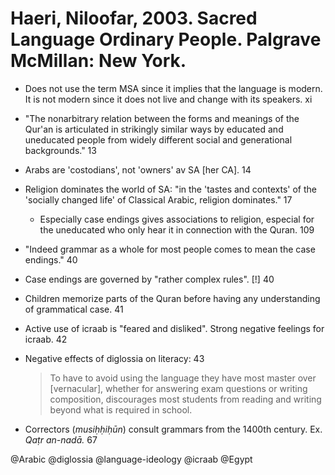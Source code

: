 # Haeri, Niloofar, 2003. Sacred Language Ordinary People.  Palgrave McMillan: New York. 

- Does not use the term MSA since it implies that the language is modern. It is not modern since it does not live and change with its speakers. xi 

- "The nonarbitrary relation between the forms and meanings of the Qur'an is articulated in strikingly similar ways by educated and uneducated people from widely different social and generational backgrounds." 13

- Arabs are 'costodians', not 'owners' av SA [her CA]. 14

- Religion dominates the world of SA: "in the 'tastes and contexts' of the 'socially changed life' of Classical Arabic, religion dominates." 17 
  - Especially case endings gives associations to religion, especial for the uneducated who only hear it in connection with the Quran. 109

- "Indeed grammar as a whole for most people comes to mean the case endings." 40

- Case endings are governed by "rather complex rules". [!] 40 

- Children memorize parts of the Quran before having any understanding of grammatical case. 41

- Active use of icraab is "feared and disliked". Strong negative feelings for icraab. 42

- Negative effects of diglossia on literacy: 43 

  > To have to avoid using the language they have most master over [vernacular], whether for answering exam questions or writing composition, discourages most students from reading and writing beyond what is required in school.

- Correctors (*musiḥḥiḥūn*) consult grammars from the 1400th century. Ex. *Qaṭr an-nadā.* 67

@Arabic
@diglossia
@language-ideology
@icraab
@Egypt
